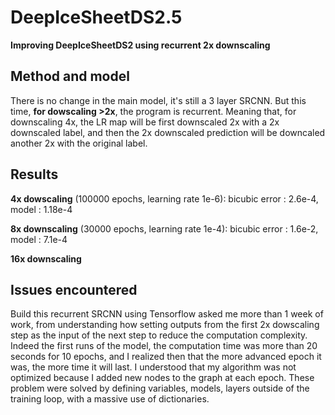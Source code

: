 # DeepIceSheetDS2.5

**Improving DeepIceSheetDS2 using recurrent 2x downscaling**

## Method and model

There is no change in the main model, it's still a 3 layer SRCNN. But this time, **for dowscaling >2x**, the program is
recurrent. Meaning that, for downscaling 4x, the LR map will be first downscaled 2x with a 2x downscaled label, and then
the 2x downscaled prediction will be downcaled another 2x with the original label.

## Results

**4x dowscaling** (100000 epochs, learning rate 1e-6): bicubic error : 2.6e-4, model : 1.18e-4

**8x downscaling** (30000 epochs, learning rate 1e-4): bicubic error : 1.6e-2, model : 7.1e-4

**16x downscaling**

## Issues encountered 

Build this recurrent SRCNN using Tensorflow asked me more than 1 week of work, from understanding how setting outputs
from the first 2x dowscaling step as the input of the next step to reduce the computation complexity. Indeed the first 
runs of the model, the computation time was more than 20 seconds for 10 epochs, and I realized then that the more advanced 
epoch it was, the more time it will last. I understood that my algorithm was not optimized because I added new nodes to the 
graph at each epoch. These problem were solved by defining variables, models, layers outside of the training loop, with 
a massive use of dictionaries.   